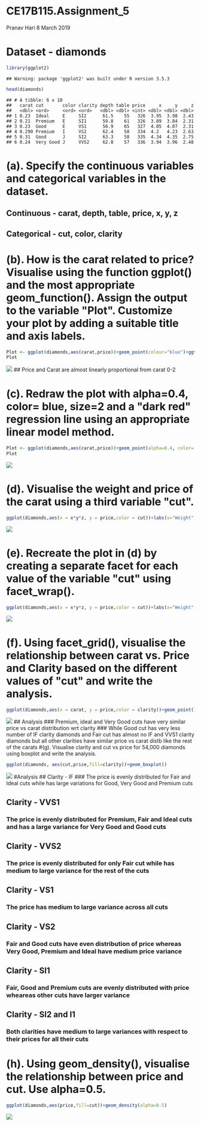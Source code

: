 CE17B115.Assignment\_5
================
Pranav Hari
8 March 2019

Dataset - diamonds
==================

``` r
library(ggplot2)
```

    ## Warning: package 'ggplot2' was built under R version 3.5.3

``` r
head(diamonds)
```

    ## # A tibble: 6 x 10
    ##   carat cut       color clarity depth table price     x     y     z
    ##   <dbl> <ord>     <ord> <ord>   <dbl> <dbl> <int> <dbl> <dbl> <dbl>
    ## 1 0.23  Ideal     E     SI2      61.5    55   326  3.95  3.98  2.43
    ## 2 0.21  Premium   E     SI1      59.8    61   326  3.89  3.84  2.31
    ## 3 0.23  Good      E     VS1      56.9    65   327  4.05  4.07  2.31
    ## 4 0.290 Premium   I     VS2      62.4    58   334  4.2   4.23  2.63
    ## 5 0.31  Good      J     SI2      63.3    58   335  4.34  4.35  2.75
    ## 6 0.24  Very Good J     VVS2     62.8    57   336  3.94  3.96  2.48

(a). Specify the continuous variables and categorical variables in the dataset.
===============================================================================

Continuous - carat, depth, table, price, x, y, z
------------------------------------------------

Categorical - cut, color, clarity
---------------------------------

(b). How is the carat related to price? Visualise using the function ggplot() and the most appropriate geom\_function(). Assign the output to the variable "Plot". Customize your plot by adding a suitable title and axis labels.
==================================================================================================================================================================================================================================

``` r
Plot <- ggplot(diamonds,aes(carat,price))+geom_point(colour="blue")+ggtitle("Price vs CARAT")
Plot
```

![](assgn_5_files/figure-markdown_github/unnamed-chunk-2-1.png) \#\# Price and Carat are almost linearly proportional from carat 0-2

(c). Redraw the plot with alpha=0.4, color= blue, size=2 and a "dark red" regression line using an appropriate linear model method.
===================================================================================================================================

``` r
Plot <- ggplot(diamonds,aes(carat,price))+geom_point(alpha=0.4, color='blue',size=2)+ggtitle("Price vs CARAT")+stat_smooth(method = 'lm',color="dark red")
Plot
```

![](assgn_5_files/figure-markdown_github/unnamed-chunk-3-1.png)

(d). Visualise the weight and price of the carat using a third variable "cut".
==============================================================================

``` r
ggplot(diamonds,aes(x = x*y*z, y = price,color = cut))+labs(x="Weight",y="Price")+geom_point()
```

![](assgn_5_files/figure-markdown_github/unnamed-chunk-4-1.png)

(e). Recreate the plot in (d) by creating a separate facet for each value of the variable "cut" using facet\_wrap().
====================================================================================================================

``` r
ggplot(diamonds,aes(x = x*y*z, y = price,color = cut))+labs(x="Weight",y="Price")+geom_point()+facet_wrap(~cut)
```

![](assgn_5_files/figure-markdown_github/unnamed-chunk-5-1.png)

(f). Using facet\_grid(), visualise the relationship between carat vs. Price and Clarity based on the different values of "cut" and write the analysis.
=======================================================================================================================================================

``` r
ggplot(diamonds,aes(x = carat, y = price,color = clarity))+geom_point()+facet_grid(~cut)
```

![](assgn_5_files/figure-markdown_github/unnamed-chunk-6-1.png) \#\# Analysis \#\#\# Premium, ideal and Very Good cuts have very similar price vs carat distribution wrt clarity \#\#\# While Good cut has very less number of IF clarity diamonds and Fair cut has almost no IF and VVS1 clarity diamonds but all other clarities have similar price vs carat distb like the rest of the carats \#(g). Visualise clarity and cut vs price for 54,000 diamonds using boxplot and write the analysis.

``` r
ggplot(diamonds, aes(cut,price,fill=clarity))+geom_boxplot()
```

![](assgn_5_files/figure-markdown_github/unnamed-chunk-7-1.png) \#Analysis \#\# Clarity - IF \#\#\# The price is evenly distributed for Fair and Ideal cuts while has large variations for Good, Very Good and Premium cuts

Clarity - VVS1
--------------

### The price is evenly distributed for Premium, Fair and Ideal cuts and has a large variance for Very Good and Good cuts

Clarity - VVS2
--------------

### The price is evenly distributed for only Fair cut while has medium to large variance for the rest of the cuts

Clarity - VS1
-------------

### The price has medium to large variance across all cuts

Clarity - VS2
-------------

### Fair and Good cuts have even distribution of price whereas Very Good, Premium and Ideal have medium price variance

Clarity - SI1
-------------

### Fair, Good and Premium cuts are evenly distributed with price wheareas other cuts have larger variance

Clarity - SI2 and I1
--------------------

### Both clarities have medium to large variances with respect to their prices for all their cuts

(h). Using geom\_density(), visualise the relationship between price and cut. Use alpha=0.5.
============================================================================================

``` r
ggplot(diamonds,aes(price,fill=cut))+geom_density(alpha=0.5)
```

![](assgn_5_files/figure-markdown_github/unnamed-chunk-8-1.png)
